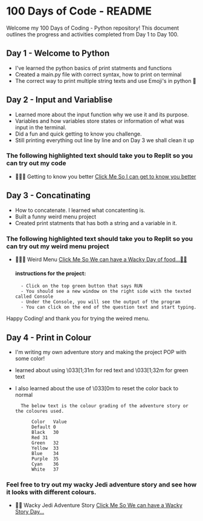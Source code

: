 # 100 Days of Code - README

Welcome my 100 Days of Coding - Python repository! This document outlines the progress and activities completed from Day 1 to Day 100.

## Day 1 - Welcome to Python 

- I've learned the python basics of print statments and functions 
- Created a main.py file with correct syntax, how to print on terminal
- The correct way to print multiple string texts and use Emoji's in python 🥳


##  Day 2 - Input and Variablise

- Learned more about the input function why we use it and its purpose.
- Variables and how variables store states or information of what was input in the terminal.
- Did a fun and quick getting to know you challenge.
- Still printing everything out line by line and on Day 3 we shall clean it up

<h3>The following highlighted text should take you to Replit so you can try out my code</h3>

- 👨🏽‍💻 Getting to know you better [Click Me So I can get to know you better](https://replit.com/@richardsonrowen/day2100-days)

## Day 3 - Concatinating 

- How to concatenate. I learned what concatenting is.
- Built a funny weird menu project 
- Created print statments that has both a string and a variable in it.

<h3>The following highlighted text should take you to Replit so you can try out my weird menu project</h3>

- 👨🏽‍💻 Weird Menu [Click Me So We can have a Wacky Day of food...🍌🥝 ](https://replit.com/@richardsonrowen/day3100-days)

    <h4>instructions for the project:</h4>

        - Click on the top green button that says RUN
        - You should see a new window on the right side with the texted called Console
        - Under the Console, you will see the output of the program
        - You can click on the end of the question text and start typing.

Happy Coding! and thank you for trying the weired menu. 

## Day 4 - Print in Colour

- I'm writing my own adventure story and making the project POP with some color!
- learned about using \033[1;31m for red text and \033[1;32m for green text
- I also learned about the use of \033[0m to reset the color back to normal

        The below text is the colour grading of the adventure story or the coloures used.

            Color	Value
            Default	0
            Black	30
            Red	31
            Green	32
            Yellow	33
            Blue	34
            Purple	35
            Cyan	36
            White	37

<h3>Feel free to try out my wacky Jedi adventure story and see how it looks with different colours.</h3>

- 📕📖 Wacky Jedi Adventure Story [Click Me So We can have a Wacky Story Day...](https://replit.com/@richardsonrowen/day4100-days)